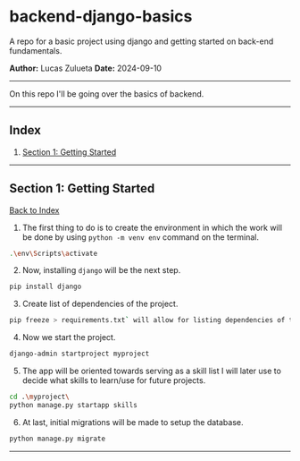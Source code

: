 # backend-django-basics
A repo for a basic project using django and getting started on back-end fundamentals.

**Author:** Lucas Zulueta
**Date:** 2024-09-10

---

On this repo I'll be going over the basics of backend.

---

## Index

1. [Section 1: Getting Started](#getting-started)

---

## Section 1: Getting Started

[Back to Index](#index)

1. The first thing to do is to create the environment in which the work will be done by using ```python -m venv env``` command on the terminal.
``` bash
.\env\Scripts\activate
```

2. Now, installing `django` will be the next step.
``` bash
pip install django
```

3. Create list of dependencies of the project.
``` bash
pip freeze > requirements.txt` will allow for listing dependencies of the project.
```

4. Now we start the project.
``` bash
django-admin startproject myproject
```

5. The app will be oriented towards serving as a skill list I will later use to decide what skills to learn/use for future projects.
``` bash
cd .\myproject\
python manage.py startapp skills
```

6. At last, initial migrations will be made to setup the database.
``` bash
python manage.py migrate
```

---
